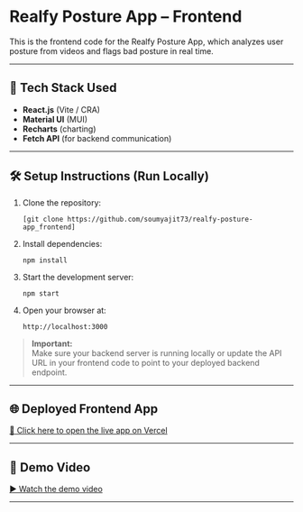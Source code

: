 # Realfy Posture App – Frontend

This is the frontend code for the Realfy Posture App, which analyzes user posture from videos and flags bad posture in real time.

---

## 🚀 Tech Stack Used

- **React.js** (Vite / CRA)
- **Material UI** (MUI)
- **Recharts** (charting)
- **Fetch API** (for backend communication)

---

## 🛠 Setup Instructions (Run Locally)

1. Clone the repository:
    ```
    [git clone https://github.com/soumyajit73/realfy-posture-app_frontend]
    ```

2. Install dependencies:
    ```
    npm install
    ```

3. Start the development server:
    ```
    npm start
    ```

4. Open your browser at:
    ```
    http://localhost:3000
    ```

> **Important:**  
> Make sure your backend server is running locally or update the API URL in your frontend code to point to your deployed backend endpoint.

---

## 🌐 Deployed Frontend App

[🔗 Click here to open the live app on Vercel](YOUR_DEPLOYED_FRONTEND_URL)

---

## 🎥 Demo Video

[▶️ Watch the demo video](YOUR_DEMO_VIDEO_LINK)

---
